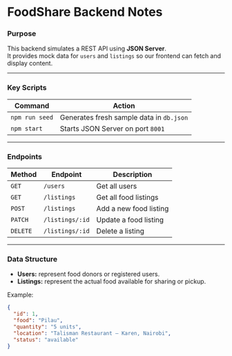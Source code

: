 # FoodShare Backend Notes

### Purpose
This backend simulates a REST API using **JSON Server**.  
It provides mock data for `users` and `listings` so our frontend can fetch and display content.

---

### Key Scripts
| Command | Action |
|----------|---------|
| `npm run seed` | Generates fresh sample data in `db.json` |
| `npm start` | Starts JSON Server on port `8001` |

---

### Endpoints
| Method | Endpoint | Description |
|--------|-----------|-------------|
| `GET` | `/users` | Get all users |
| `GET` | `/listings` | Get all food listings |
| `POST` | `/listings` | Add a new food listing |
| `PATCH` | `/listings/:id` | Update a food listing |
| `DELETE` | `/listings/:id` | Delete a listing |

---

### Data Structure
- **Users:** represent food donors or registered users.
- **Listings:** represent the actual food available for sharing or pickup.

Example:
```json
{
  "id": 1,
  "food": "Pilau",
  "quantity": "5 units",
  "location": "Talisman Restaurant — Karen, Nairobi",
  "status": "available"
}
